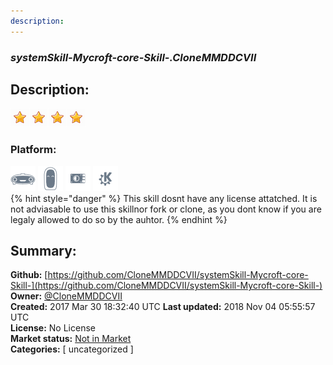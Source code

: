 ```yaml
---
description: 
---
```


### _systemSkill-Mycroft-core-Skill-.CloneMMDDCVII_  
## Description:  
  
  
![](../.gitbook/assets/star.png)![](../.gitbook/assets/star.png)![](../.gitbook/assets/star.png)![](../.gitbook/assets/star.png)  
  
### Platform:  
 ![Mark I](../.gitbook/assets/mark-1-icon.png)  ![Mark II](../.gitbook/assets/mark-2-icon.png)  ![Picroft](../.gitbook/assets/picroft-icon.png)  ![plasmoid](../.gitbook/assets/kde.png)   
{% hint style="danger" %}
This skill dosnt have any license attatched. It is not adviasable to use this skillnor fork or clone, as you dont know if you are legaly allowed to do so by the auhtor.
{% endhint %}
  
## Summary:  
**Github:** [https://github.com/CloneMMDDCVII/systemSkill-Mycroft-core-Skill-](https://github.com/CloneMMDDCVII/systemSkill-Mycroft-core-Skill-)  
**Owner:** [@CloneMMDDCVII](https://github.com/CloneMMDDCVII)  
**Created:** 2017 Mar 30 18:32:40 UTC  **Last updated:** 2018 Nov 04 05:55:57 UTC  
**License:** No License  
**Market status:** [Not in Market](https://market.mycroft.ai/skill/)  
**Categories:** [ uncategorized ]   
